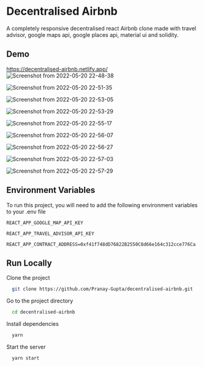 
# Decentralised Airbnb

 A completely responsive decentralised react Airbnb clone made with travel advisor, google maps api, google places api, material ui and solidity.

## Demo

https://decentralised-airbnb.netlify.app/
![Screenshot from 2022-05-20 22-48-38](https://user-images.githubusercontent.com/69376775/169581095-7f08dec9-80ce-4745-a7e3-0393722badc9.png)

![Screenshot from 2022-05-20 22-51-35](https://user-images.githubusercontent.com/69376775/169581105-e4cd507e-55cd-4db1-a73c-522df7e06396.png)

![Screenshot from 2022-05-20 22-53-05](https://user-images.githubusercontent.com/69376775/169581107-aa31f00a-9541-4647-b3da-9e3debcc1af6.png)

![Screenshot from 2022-05-20 22-53-29](https://user-images.githubusercontent.com/69376775/169581111-6e5e3618-467b-467e-ab5e-25b7538f136d.png)

![Screenshot from 2022-05-20 22-55-17](https://user-images.githubusercontent.com/69376775/169581117-9bc472b2-2741-419c-b66a-2918854334c9.png)

![Screenshot from 2022-05-20 22-56-07](https://user-images.githubusercontent.com/69376775/169581127-5b59dc02-bad6-4f58-ac2c-c06293fff563.png)

![Screenshot from 2022-05-20 22-56-27](https://user-images.githubusercontent.com/69376775/169581128-903ee7bd-d83d-464a-b072-6dad5c1d6bc9.png)

![Screenshot from 2022-05-20 22-57-03](https://user-images.githubusercontent.com/69376775/169581138-d7424c8b-ad3c-4dde-9266-ac4081c96588.png)

![Screenshot from 2022-05-20 22-57-29](https://user-images.githubusercontent.com/69376775/169581145-c755c33f-4e21-48c6-95b0-f576b98598bb.png)



## Environment Variables

To run this project, you will need to add the following environment variables to your .env file

`REACT_APP_GOOGLE_MAP_API_KEY`

`REACT_APP_TRAVEL_ADVISOR_API_KEY`

`REACT_APP_CONTRACT_ADDRESS=0xf41f748dD76822B2550C8d66e164c312cce776Ca`


## Run Locally

Clone the project

```bash
  git clone https://github.com/Pranay-Gupta/decentralised-airbnb.git
```

Go to the project directory

```bash
  cd decentralised-airbnb
```

Install dependencies

```bash
  yarn
```

Start the server

```bash
  yarn start
```

